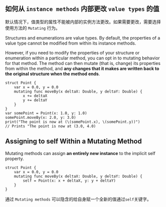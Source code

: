 ## 如何从 `instance methods` 内部更改 `value types` 的值
默认情况下，值类型的属性不能被内部的实例方法更改。如果需要更改，需要选择使用方法的 `Mutating` 行为。

Structures and enumerations are value types. By default, the properties of a value type cannot be modified from within its instance methods.

However, if you need to modify the properties of your structure or enumeration within a particular method, you can opt in to mutating behavior for that method. The method can then mutate (that is, change) its properties from within the method, and **any changes that it makes are written back to the original structure when the method ends**.

```
struct Point {
    var x = 0.0, y = 0.0
    mutating func moveBy(x deltaX: Double, y deltaY: Double) {
        x += deltaX
        y += deltaY
    }
}
var somePoint = Point(x: 1.0, y: 1.0)
somePoint.moveBy(x: 2.0, y: 3.0)
print("The point is now at (\(somePoint.x), \(somePoint.y))")
// Prints "The point is now at (3.0, 4.0)
```

## Assigning to self Within a Mutating Method 
Mutating methods can assign **an entirely new instance** to the implicit self property.

```
struct Point {
    var x = 0.0, y = 0.0
    mutating func moveBy(x deltaX: Double, y deltaY: Double) {
        self = Point(x: x + deltaX, y: y + deltaY)
    }
}
```

通过 `Mutating methods` 可以隐含的给自身赋一个全新的值通过`self`关键字。


